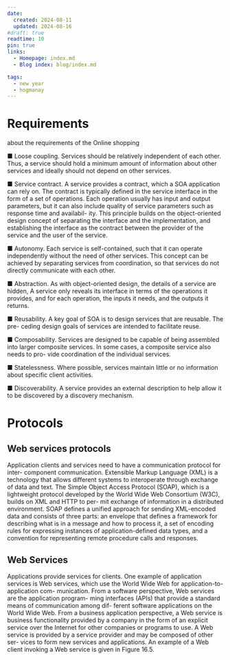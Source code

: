 ```yaml
---
date:
  created: 2024-08-11
  updated: 2024-08-16
#draft: true
readtime: 10
pin: true
links:
  - Homepage: index.md
  - Blog index: blog/index.md

tags:
  - new year
  - hogmanay
---
```



# Requirements
about the requirements of the Online shopping 
<!-- more -->

■ Loose coupling. 
Services should be relatively independent of each other. Thus, a service should hold a minimum amount of information about other services and ideally should not depend on other services.

■ Service contract. 
A service provides a contract, which a SOA application can rely on. The contract is typically defined in the service interface in the form of a set of operations. Each operation usually has input and output parameters, but it can also include quality of service parameters such as response time and availabil- ity. This principle builds on the object-oriented design concept of separating the interface and the implementation, and establishing the interface as the contract between the provider of the service and the user of the service.

■ Autonomy. 
Each service is self-contained, such that it can operate independently without the need of other services. This concept can be achieved by separating services from coordination, so that services do not directly communicate with each other.

■ Abstraction. 
As with object-oriented design, the details of a service are hidden, A service only reveals its interface in terms of the operations it provides, and for each operation, the inputs it needs, and the outputs it returns.

■ Reusability. 
A key goal of SOA is to design services that are reusable. The pre- ceding design goals of services are intended to facilitate reuse.

■ Composability. 
Services are designed to be capable of being assembled into larger composite services. In some cases, a composite service also needs to pro- vide coordination of the individual services.

■ Statelessness. 
Where possible, services maintain little or no information about specific client activities.

■ Discoverability. 
A service provides an external description to help allow it to be discovered by a discovery mechanism.

# Protocols
## Web services protocols
Application clients and services need to have a communication protocol for inter- component communication. Extensible Markup Language (XML) is a technology that allows different systems to interoperate through exchange of data and text. The Simple Object Access Protocol (SOAP), which is a lightweight protocol developed by the World Wide Web Consortium (W3C), builds on XML and HTTP to per- mit exchange of information in a distributed environment. SOAP defines a unified approach for sending XML-encoded data and consists of three parts: an envelope that defines a framework for describing what is in a message and how to process it, a set of encoding rules for expressing instances of application-defined data types, and a convention for representing remote procedure calls and responses.

## Web Services
Applications provide services for clients. One example of application services is Web services, which use the World Wide Web for application-to-application com- munication. From a software perspective, Web services are the application program- ming interfaces (APIs) that provide a standard means of communication among dif- ferent software applications on the World Wide Web. From a business application perspective, a Web service is business functionality provided by a company in the form of an explicit service over the Internet for other companies or programs to use. A Web service is provided by a service provider and may be composed of other ser- vices to form new services and applications. An example of a Web client invoking a Web service is given in Figure 16.5.